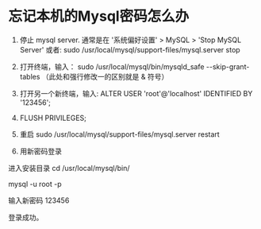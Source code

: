 # 忘记本机的Mysql密码怎么办



1.  停止 mysql server.  通常是在 '系统偏好设置' > MySQL > 'Stop MySQL Server'
或者: sudo /usr/local/mysql/support-files/mysql.server stop
2.  打开终端，输入：
     sudo /usr/local/mysql/bin/mysqld_safe --skip-grant-tables （此处和强行修改一的区别就是 & 符号）
3.  打开另一个新终端，输入:
     ALTER USER 'root'@'localhost' IDENTIFIED BY '123456';
4.  FLUSH PRIVILEGES;

5. 重启 sudo /usr/local/mysql/support-files/mysql.server restart

6. 用新密码登录

进入安装目录  cd /usr/local/mysql/bin/

mysql -u root -p

输入新密码 123456

登录成功。
